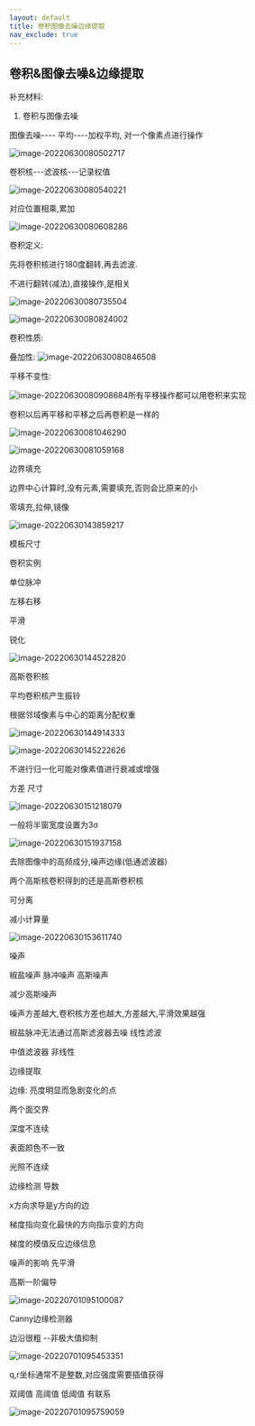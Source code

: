 ```yaml
---
layout: default
title: 卷积图像去噪边缘提取
nav_exclude: true
---
```


## 卷积&图像去噪&边缘提取

补充材料:

1.   卷积与图像去噪

图像去噪---- 平均----加权平均, 对一个像素点进行操作

![image-20220630080502717](https://s2.loli.net/2022/06/30/h4v6RposxMaGVBE.png)

卷积核---滤波核---记录权值

![image-20220630080540221](https://s2.loli.net/2022/06/30/2IWSxPfDNuaqcyO.png)

对应位置相乘,累加

![image-20220630080608286](https://s2.loli.net/2022/06/30/r6PfkeldOpsXYRH.png)

卷积定义:

先将卷积核进行180度翻转,再去滤波.

不进行翻转(减法),直接操作,是相关

![image-20220630080735504](https://s2.loli.net/2022/06/30/O81pbuWdkFMhTJ6.png)

![image-20220630080824002](https://s2.loli.net/2022/06/30/GRj4OHUMzxSw6Q1.png)

卷积性质:

叠加性: ![image-20220630080846508](https://s2.loli.net/2022/06/30/dVBbicEIUGhDq9w.png)

平移不变性:

![image-20220630080908684](https://s2.loli.net/2022/06/30/erF3v5J9ROIZtgi.png)所有平移操作都可以用卷积来实现

卷积以后再平移和平移之后再卷积是一样的

![image-20220630081046290](https://s2.loli.net/2022/06/30/oxRkz2VaDdpvjLg.png)

![image-20220630081059168](https://s2.loli.net/2022/06/30/5Klf3NCGJ27ucRY.png)

边界填充

边界中心计算时,没有元素,需要填充,否则会比原来的小

零填充,拉伸,镜像

![image-20220630143859217](https://s2.loli.net/2022/07/01/7DAauYvjL6fdz18.png)

模板尺寸

卷积实例

单位脉冲

左移右移

平滑

锐化

![image-20220630144522820](https://s2.loli.net/2022/07/01/mghd1xY32Oq6X9z.png)





高斯卷积核

平均卷积核产生振铃

根据邻域像素与中心的距离分配权重

![image-20220630144914333](https://s2.loli.net/2022/06/30/wh4TmtbCaESN195.png)

![image-20220630145222626](https://s2.loli.net/2022/07/01/VTesJIL8K5ou1jA.png)

不进行归一化可能对像素值进行衰减或增强

方差 尺寸

![image-20220630151218079](https://s2.loli.net/2022/07/01/yJCU14TL2vBghNE.png)

一般将半窗宽度设置为3σ

![image-20220630151937158](https://s2.loli.net/2022/06/30/I7Zvw4mpj1eFbME.png)

去除图像中的高频成分,噪声边缘(低通滤波器)

两个高斯核卷积得到的还是高斯卷积核

可分离

减小计算量

  ![image-20220630153611740](https://s2.loli.net/2022/06/30/ziuBAjkI2ec4Rqx.png)

 噪声

椒盐噪声 脉冲噪声 高斯噪声

减少高斯噪声

噪声方差越大,卷积核方差也越大,方差越大,平滑效果越强

椒盐脉冲无法通过高斯滤波器去噪 线性滤波

中值滤波器 非线性



边缘提取

边缘: 亮度明显而急剧变化的点

两个面交界

深度不连续

表面颜色不一致

光照不连续

边缘检测 导数 

x方向求导是y方向的边

梯度指向变化最快的方向指示变的方向

梯度的模值反应边缘信息

噪声的影响 先平滑

高斯一阶偏导

![image-20220701095100087](C:/Users/yangshuo/AppData/Roaming/Typora/typora-user-images/image-20220701095100087.png)

Canny边缘检测器

边沿很粗 --非极大值抑制

![image-20220701095453351](C:/Users/yangshuo/AppData/Roaming/Typora/typora-user-images/image-20220701095453351.png)

q,r坐标通常不是整数,对应强度需要插值获得

双阈值 高阈值 低阈值 有联系

![image-20220701095759059](C:/Users/yangshuo/AppData/Roaming/Typora/typora-user-images/image-20220701095759059.png)

